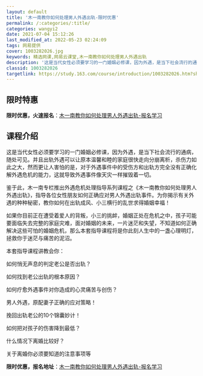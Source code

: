 ```yaml
---
layout: default
title: '木一南教你如何处理男人外遇出轨-限时优惠'
permalink: /:categories/:title/
categories: wangyi2
date: 2021-07-04 15:12:26
last_modified_at: 2022-05-23 02:24:09
tags: 网易提供
cover: 1003282026.jpg
keywords: 精选网课,网易云课堂,木一南教你如何处理男人外遇出轨
description: '这是当代女性必须要学习的一门婚姻必修课，因为外遇，是当下社会流行的通病，随处可见。并且出轨外遇可以让原本温馨和睦的家庭很'
classid: 1003282026
targetlink: https://study.163.com/course/introduction/1003282026.htm?share=1&shareId=1025206652&utm_campaign=share&utm_medium=iphoneShare&utm_source=&utm_u=1025206652
---
```


## 限时特惠

**限时优惠，火速报名**：[木一南教你如何处理男人外遇出轨-报名学习](https://study.163.com/course/introduction/1003282026.htm?share=1&shareId=1025206652&utm_campaign=share&utm_medium=iphoneShare&utm_source=&utm_u=1025206652)

## 课程介绍

这是当代女性必须要学习的一门婚姻必修课，因为外遇，是当下社会流行的通病，随处可见。并且出轨外遇可以让原本温馨和睦的家庭很快走向分崩离析，杀伤力如此之大，然而更让人害怕的是，对于外遇事件中的受伤方和出轨方完全没有正确化解外遇危机的能力，这就导致外遇事件像天灾一样摧毁着一切。

鉴于此，木一南专栏推出外遇危机处理指导系列课程之《木一南教你如何处理男人外遇出轨》，指导各位女性朋友如何正确应对男人外遇出轨事件。为你揭示有关外遇的种种秘密，教你如何在出轨成风、小三横行的乱世求得婚姻幸福！

如果你目前正在遭受着爱人的背叛，小三的挑衅，婚姻正处在危机之中，孩子可能要面临失去完整的家庭灾难，面对婚姻的未来，一片迷茫和失望，不知道如何正确解决这些可怕的婚姻危机，那么本套指导课程将是你此刻人生中的一盏心理明灯，拯救你于迷茫与痛苦的泥沼。

本套指导课程讲教会你：

如何悄无声息的判定老公是否出轨？

如何找到老公出轨的根本原因？

如何疗愈外遇事件对你造成的心灵痛苦与创伤？

男人外遇，原配妻子正确的应对策略！

挽回出轨老公的10个锦囊妙计！

如何把对孩子的伤害降到最低？

什么情况下离婚比较好？

关于离婚你必须要知道的注意事项等

**限时优惠，报名地址**：[木一南教你如何处理男人外遇出轨-报名学习](https://study.163.com/course/introduction/1003282026.htm?share=1&shareId=1025206652&utm_campaign=share&utm_medium=iphoneShare&utm_source=&utm_u=1025206652)

